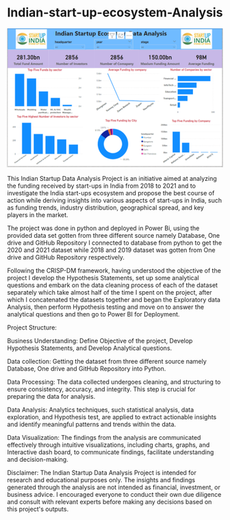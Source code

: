 # Indian-start-up-ecosystem-Analysis

![alt text](image-1.png)
 
 This Indian Startup Data Analysis Project is an initiative aimed at analyzing the funding received by start-ups in India from 2018 to 2021 and to investigate the India start-ups ecosystem and propose the best course of action while deriving insights into various aspects of start-ups in India, such as funding trends, industry distribution, geographical spread, and key players in the market. 


The project was done in python and deployed in Power Bi, using the provided data set gotten from three different source namely Database, One drive and GitHub Repository I connected to database from python to get the 2020 and 2021 dataset while 2018 and 2019 dataset was gotten from One drive and GitHub Repository respectively.

Following the CRISP-DM framework, having understood the objective of the project I develop the Hypothesis Statements, set up some analytical questions and embark on the data cleaning process of each of the dataset separately which take almost half of the time I spent on the project, after which I concatenated the datasets together and began the Exploratory data Analysis, then perform Hypothesis testing and move on to answer the analytical questions and then go to Power BI for Deployment. 

Project Structure:

Business Understanding: Define Objective of the project, Develop Hypothesis Statements, and Develop Analytical questions.

Data collection: Getting the dataset from three different source namely Database, One drive and GitHub Repository into Python.

Data Processing: The data collected undergoes cleaning, and structuring to ensure consistency, accuracy, and integrity. This step is crucial for preparing the data for analysis. 

Data Analysis: Analytics techniques, such statistical analysis, data exploration, and Hypothesis test, are applied to extract actionable insights and identify meaningful patterns and trends within the data.

Data Visualization: The findings from the analysis are communicated effectively through intuitive visualizations, including charts, graphs, and Interactive dash board, to communicate findings, facilitate understanding and decision-making.

Disclaimer:
The Indian Startup Data Analysis Project is intended for research and educational purposes only. The insights and findings generated through the analysis are not intended as financial, investment, or business advice. I encouraged everyone to conduct their own due diligence and consult with relevant experts before making any decisions based on this project's outputs.

